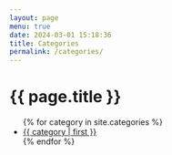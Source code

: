 ```yaml
---
layout: page
menu: true
date: 2024-03-01 15:18:36
title: Categories
permalink: /categories/
---
```

<h1>{{ page.title }}</h1>

<ul>
{% for category in site.categories %}
  <li><a href="{{ '/categories/' | append: category | first | slugify }}">{{ category | first }}</a></li>
{% endfor %}
</ul>